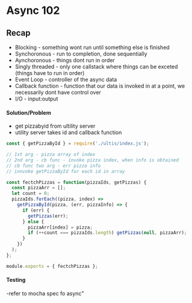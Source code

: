 # Async 102

## Recap

- Blocking - something wont run until something else is finished
- Synchoronous - run to completion, done sequentially
- Aynchoronous - things dont run in order
- Singly threaded - only one callstack where things can be exceted (things have to run in order)
- Event Loop - controller of the async data
- Callback function - function that our data is invoked in at a point, we necessarily dont have control over
- I/O - input:output

#### Solution/Problem

- get pizzabyid from ultility server
- utility server takes id and callback function

```js
const { getPizzaById } = require('./ultis/index.js');

// 1st arg - pizza array of index
// 2nd arg - cb func - invoke pizza index, when info is obtained
// cb func two arg - err pizza info
// innvoke getPizzaById for each id in array

const fectchPizzas = function(pizzaIds, getPizzas) {
  const pizzaArr = [];
  let count = 0;
  pizzaIds.forEach((pizza, index) =>
    getPizzaById(pizza, (err, pizzaInfo) => {
      if (err) {
        getPizzas(err);
      } else {
        pizzaArr[index] = pizza;
        if (++count === pizzaIds.length) getPizzas(null, pizzaArr);
      }
    })
  );
};

module.exports = { fectchPizzas };
```

#### Testing

-refer to mocha spec fo async"
